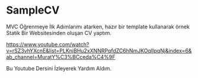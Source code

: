 # SampleCV
MVC Öğrenmeye İlk Adımlarımı atarken, hazır bir template kullanarak örnek Statik Bir Websitesinden oluşan CV yaptım.

https://www.youtube.com/watch?v=rSZ3vhYXcnE&list=PLKnjBHu2xXNNRPqfdZC6hNmJKOqIIpqNj&index=6&ab_channel=MuratY%C3%BCceda%C4%9F

Bu Youtube Dersini İzleyerek Yardım Aldım.
